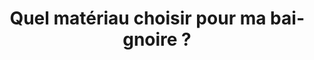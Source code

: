 ---
  template: 0
  type: "0"
  titre: "Quel matériau choisir pour ma baignoire ?"
  titreMEA: "Choix matériau baignoire"
  surTitre: ""
  tempsLecture: ""
  libelleType: "Article"
  url: "/c/magazine/inspirations-tendances/Quel-matériau-choisir-pour-ma-baignoire"
  thematiques: "Déco"
  piecesHabitation: "Salle de bain"
  produits: "Baignoire,Bain"
  sujets: ""
  tags: ""
  visuelMea: null
  visuelDesktop: 
    url: "/img/contrib/30ed7cf66380490b/materiaux baignoire.jpg"
    alt: "matériau baignoire"
  visuelMobile: null
  title: "Quel matériau choisir pour ma baignoire ?"
  permalink: "articles//c/magazine/inspirations-tendances/Quel-matériau-choisir-pour-ma-baignoire"
  layout: "post"
  lang: "fr-fr"
---